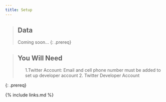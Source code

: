 ```yaml
---
title: Setup
---
```

> ## Data
> Coming soon...
{: .prereq}

> ## You Will Need
> <ol>
> 1.Twitter Account:
> Email and cell phone number must be added to set up developer account
> 2. Twitter Developer Account
{: .prereq}


{% include links.md %}
